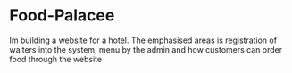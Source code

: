 # Food-Palacee
Im building a website for a hotel. The emphasised areas is registration of waiters into the system, menu by the admin and how customers can order food through the website
